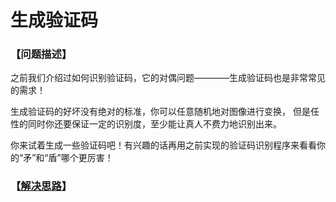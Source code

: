 # 生成验证码
### 【问题描述】

之前我们介绍过如何识别验证码，它的对偶问题————生成验证码也是非常常见的需求！

生成验证码的好坏没有绝对的标准，你可以任意随机地对图像进行变换，
但是任性的同时你还要保证一定的识别度，至少能让真人不费力地识别出来。

你来试着生成一些验证码吧！有兴趣的话再用之前实现的验证码识别程序来看看你的“矛”和“盾”哪个更厉害！



### 【[解决思路](solution.md)】

